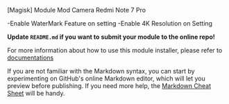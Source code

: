 [Magisk] Module Mod Camera Redmi Note 7 Pro

-Enable WaterMark Feature on setting
-Enable 4K Resolution on Setting



**Update `README.md` if you want to submit your module to the online repo!**

For more information about how to use this module installer, please refer to [documentations](https://topjohnwu.github.io/Magisk/guides.html)

If you are not familiar with the Markdown syntax, you can start by experimenting on GitHub's online Markdown editor, which will let you preview before publishing. If you need more help, the [Markdown Cheat Sheet](https://github.com/adam-p/markdown-here/wiki/Markdown-Cheatsheet) will be handy.
